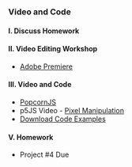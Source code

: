 ### Video and Code

#### I. Discuss Homework

#### II. Video Editing Workshop
* [Adobe Premiere](http://tv.adobe.com/product/premiere-pro/)

#### III. Video and Code
* [PopcornJS](http://popcornjs.org/)
* p5JS Video - [Pixel Manipulation](https://p5js.org/examples/examples/Dom_Video_Pixels.php)
* [Download Code Examples]()

#### V. Homework
* Project #4 Due
